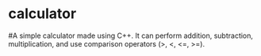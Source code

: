 # calculator

#A simple calculator made using C++. It can perform addition, subtraction, multiplication, and use comparison operators (>, <, <=, >=). 
